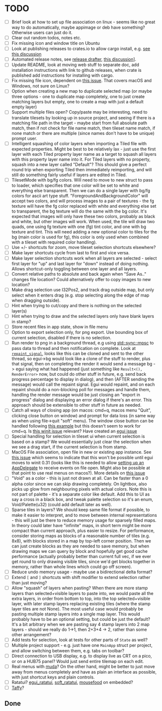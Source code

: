 # TODO

- [ ] Brief look at how to set up file association on linux - seems like no great way to do automatically, maybe appimage or deb have something? Otherwise users can just do it.
- [ ] Clear out random todos, notes etc.
- [ ] Fix missing icon and window title on Ubuntu
- [ ] Look at publishing releases to crates.io to allow cargo install, e.g. [see this discussion](https://users.rust-lang.org/t/does-anyone-use-github-actions-to-run-cargo-publish/92374/4)
- [ ] Automated release notes, see [release drafter](https://github.com/marketplace/actions/release-drafter), [this discussion](https://users.rust-lang.org/t/does-anyone-use-github-actions-to-run-cargo-publish/92374/4)].
- [ ] Update README, look at moving web stuff to separate doc, add installation instructions with link to github releases, when crate is published add instructions for installing with cargo.
- [ ] Fix missing file icon, dependent on [this issue](https://github.com/crabnebula-dev/cargo-packager/issues/372). That covers macOS and Windows, not sure on Linux?
- [ ] Option when creating a new map to duplicate selected map (or maybe three options - one to duplicate map completely, one to just create matching layers but empty, one to create a map with just a default empty layer)
- [ ] Support multiple files open? Copy/paste may be interesting, need to translate tilesets by looking up in source project, and seeing if there is a matching file path in the target - maybe start from full absolute path match, then if not check for file name match, then tileset name match, if none match or there are multiple (since names don't have to be unique) prompt user.
- [ ] Intelligent squashing of color layers when importing a Tiled file with expected properties. Might be best to be relatively lax - just use the first layer with each Tiled property layer name as a target to squash all layers with this property layer name into it. For Tiled layers with no property, squash into a new layer called "Default"? This should give a perfect round trip when exporting Tiled then immediately reimporting, and will still do something fairly useful if layers are edited in Tiled.
- [ ] TilesetMode with bg/fg colors. Will need to move to new struct to pass to loader, which specifies that one color will be set to white and everything else transparent. Then we can do a single layer with bg/fg colors for ascii art type stuff. "ForegroundAndBackgroundColor" will accept two colors, and will process images to a pair of textures - the fg texture will have the fg color replaced with white and everything else set to transparent, the bg texture will do the same with the bg color. It's expected that images will only have these two colors, probably as black and white, but other images will work. When used, the tile will draw two quads, one using fg texture with one (fg) tint color, and one with bg texture and tint. This will need adding a new optional color to tiles for the bg (main color is used for fg), this color is only used when combined with a tileset with required color handling).
- [ ] Use +/- shortcuts for zoom, move tileset selection shortcuts elsewhere?
- [ ] Make layer shortcuts cycle from last to first and vice versa.
- [ ] Make layer selection shortcuts work when all layers are selected - select first layer for "up" and last layer for "down" instead of doing nothing. Allows shortcut-only toggling between one layer and all layers.
- [ ] Convert relative paths to absolute and back again when "Save As.." changes file location? Could alternatively offer to copy images to new location?
- [ ] Make drag selection use I32Pos2, and track drag outside map, but only select when it enters drag (e.g. stop selecting along the edge of map when dragging outside).
- [ ] Hint when trying to cut/copy and there is nothing on the selected layer(s)
- [ ] Hint when trying to draw and the selected layers only have blank layers in stamp?
- [ ] Store recent files in app state, show in file menu
- [ ] Option to export selection only, for png export. Use bounding box of current selection, disabled if there is no selection.
- [ ] Run render to png in a background thread, e.g using [std::sync::mpsc](https://doc.rust-lang.org/rust-by-example/std_misc/channels.html) to pass data to thread and then notification on complete. Look at [`repaint_signal`](https://github.com/emilk/egui/issues/82), looks like this can be cloned and sent to the other thread, so egui->bg would look like a clone of the stuff to render, plus that signal, then on completing the render it would send a message bg -> egui saying what had happened (just something like `Result<(), RenderError>` now, but could do other stuff in future, e.g. send back progress percentage to display in dialog), and then (AFTER sending the message) would call the repaint signal. Egui would repaint, and on each repaint should do a non-blocking poll for messages and handle them, handling the render message would be just closing an "export in progress" dialog and displaying an error dialog if there's an error. This approach should be extensible to other stuff in future as needed.
- [ ] Catch all ways of closing app (on macos: cmd+q, macos menu "Quit", clicking close button on window) and prompt for data loss (in same way as when using file->quit "soft" menu). The window close button can be handled following [this example](https://github.com/emilk/egui/blob/0.31.1/examples/confirm_exit/src/main.rs) but this doesn't seem to work for cmd+q. Is [this winit issue](https://github.com/rust-windowing/winit/issues/41) relevant? Have created an [egui issue](https://github.com/emilk/egui/issues/7115)
- [ ] Special handling for selection in tileset ui when current selection is based on a stamp? We would essentially just clear the selection when we see a drag start, if the current selection is from stamp.
- [ ] MacOS File association, open file in new or existing app instance. See [this issue](https://github.com/rust-windowing/winit/issues/4260) which seems to indicate that this won't be possible until egui moves to winit 0.31 (looks like this is needed to allow [setting up an AppDelegate](https://github.com/rust-windowing/winit/pull/3758) to receive events on file open. Might also be possible at that point to use real menus on macos?). More details on [this issue](https://github.com/rust-windowing/winit/issues/2190)
- [ ] "Void" as a color - this is just not drawn at all. Can be faster than a 0 alpha color since we can skip drawing completely. On lightbox, also picks up glow from neighbouring pixels with actual colors. Note this is not part of palette - it's a separate color like default. Add this to UI as say a cross in a black box, and tweak palette selection so it's an enum, Void/Palette(u32) (could add default later as well).
- [ ] Sparse tiles in layers? We should keep same file format if possible, to make it easier to interpret, and to move between internal representations - this will just be there to reduce memory usage for sparsely filled maps. In theory could later have "infinite" maps, in short term might be more compact than current approach, plus easier to resize. For performance, consider storing maps as blocks of a reasonable number of tiles (e.g. 8x8), with blocks stored in a map by top-left corner position. Then we can just create blocks as they are needed to save memory, but when drawing maps we can query by block and hopefully get good cache performance (actually probably better than current full vec, if we ever get round to only drawing visible tiles, since we'd get blocks together in memory, rather than whole lines which could go off screen).
- [ ] Reduce undo memory usage - maybe use a bidirectional delta format?
- [ ] Extend `[` and `]` shortcuts with shift modifier to extend selection rather than just moving?
- [ ] Allow "squash" of layers when pasting? When there are more stamp layers than selected+visible layers to paste into, we would paste all the extra layers, in order from bottom to top, into the top selected+visible layer, with later stamp layers replacing existing tiles (where the stamp layer tiles are not None). The most useful case would probably be pasting multiple stamp layers into a single map layer. This would probably have to be an optional setting, but could be just the default? It's a bit arbitrary when we are pasting say 4 stamp layers into 2 map layers - should we really do 1->1, then 2+3+4 -> 2, rather than some other arrangement?
- [ ] Add tests for selection, look at tests for other parts of `State` as well?
- [ ] Multiple project support - e.g. just have one `MainApp` struct per project, and allow switching between them, e.g. tabs on toolbar?
- [ ] Direct connection to USB display, e.g. to display live as CRT on a pico, or on a HUB75 panel? Would just send entire tilemap on each edit.
- [ ] Real menus with [muda](https://github.com/tauri-apps/muda)? On the other hand, might be better to just move away from menus completely and have as plain an interface as possible, with just shortcut keys and plain controls.
- [ ] Ratatui? [egui_ratatui](https://github.com/gold-silver-copper/egui_ratatui), [soft_ratatui](https://github.com/gold-silver-copper/soft_ratatui), [mousefood](https://github.com/j-g00da/mousefood) on embedded?
- [ ] [Taffy](https://github.com/PPakalns/egui_taffy/)?

## Done
